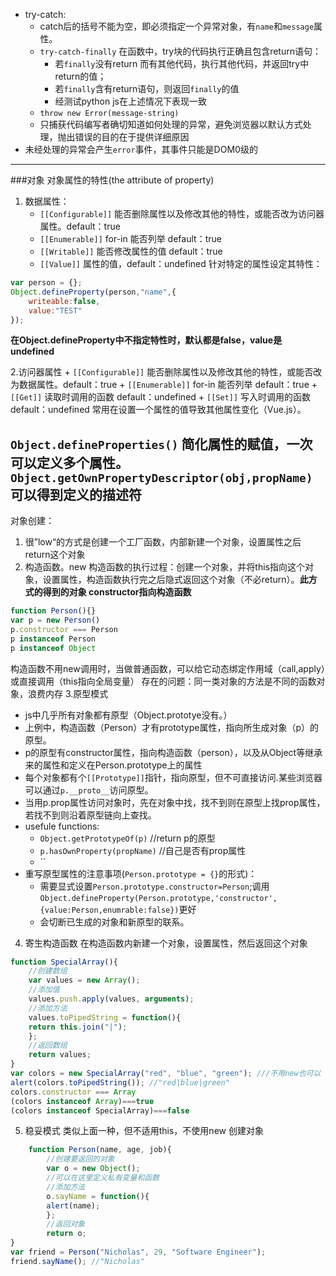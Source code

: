 + try-catch:
	+ catch后的括号不能为空，即必须指定一个异常对象，有`name`和`message`属性。
	+ `try-catch-finally` 在函数中，try块的代码执行正确且包含return语句：
		+ 若`finally`没有return 而有其他代码，执行其他代码，并返回try中return的值；
		+ 若`finally`含有return语句，则返回`finally`的值
		+ 经测试python js在上述情况下表现一致
	+ `throw new Error(message-string)`
	+ 只捕获代码编写者确切知道如何处理的异常，避免浏览器以默认方式处理，抛出错误的目的在于提供详细原因
+ 未经处理的异常会产生`error`事件，其事件只能是DOM0级的



-------------------
###对象
对象属性的特性(the attribute of property)
1. 数据属性：
	+ `[[Configurable]]` 能否删除属性以及修改其他的特性，或能否改为访问器属性。default：true
	+ `[[Enumerable]]` for-in 能否列举 default：true
	+ `[[Writable]]` 能否修改属性的值 default：true
	+ `[[Value]]`  属性的值，default：undefined
针对特定的属性设定其特性：
```js
var person = {};
Object.defineProperty(person,"name",{
	writeable:false,
	value:"TEST"
});
```
**在Object.defineProperty中不指定特性时，默认都是false，value是undefined**

2.访问器属性
	+ `[[Configurable]]` 能否删除属性以及修改其他的特性，或能否改为数据属性。default：true
	+ `[[Enumerable]]` for-in 能否列举 default：true
	+ `[[Get]]` 读取时调用的函数 default：undefined
	+ `[[Set]]` 写入时调用的函数 default：undefined
常用在设置一个属性的值导致其他属性变化（Vue.js）。

`Object.defineProperties()` 简化属性的赋值，一次可以定义多个属性。
`Object.getOwnPropertyDescriptor(obj,propName)` 可以得到定义的描述符
-------------------
对象创建：
1. 很”low“的方式是创建一个工厂函数，内部新建一个对象，设置属性之后return这个对象
2. 构造函数。new 构造函数的执行过程：创建一个对象，并将this指向这个对象，设置属性，构造函数执行完之后隐式返回这个对象（不必return）。**此方式的得到的对象 constructor指向构造函数**
```js
function Person(){}
var p = new Person()
p.constructor === Person
p instanceof Person
p instanceof Object
```
构造函数不用new调用时，当做普通函数，可以给它动态绑定作用域（call,apply）或直接调用（this指向全局变量）
存在的问题：同一类对象的方法是不同的函数对象，浪费内存
3.原型模式
+ js中几乎所有对象都有原型（Object.prototye没有。）
+ 上例中，构造函数（Person）才有prototype属性，指向所生成对象（p）的原型。
+ p的原型有constructor属性，指向构造函数（person），以及从Object等继承来的属性和定义在Person.prototype上的属性
+ 每个对象都有个`[[Prototype]]`指针，指向原型，但不可直接访问.某些浏览器可以通过`p.__proto__`访问原型。
+ 当用p.prop属性访问对象时，先在对象中找，找不到则在原型上找prop属性，若找不到则沿着原型链向上查找。
+ usefule functions:
	+ `Object.getPrototypeOf(p)`  //return p的原型
	+ `p.hasOwnProperty(propName)` //自己是否有prop属性
	+ ``
+ 重写原型属性的注意事项(`Person.prototype = {}`的形式)：
	+ 需要显式设置`Person.prototype.constructor=Person`;调用`Object.defineProperty(Person.prototype,'constructor',{value:Person,enumrable:false})`更好
	+ 会切断已生成的对象和新原型的联系。
	
4. 寄生构造函数
在构造函数内新建一个对象，设置属性，然后返回这个对象
```js
function SpecialArray(){ 
	//创建数组
	var values = new Array(); 
	//添加值
	values.push.apply(values, arguments); 
	//添加方法
	values.toPipedString = function(){ 
	return this.join("|"); 
	}; 
	//返回数组
	return values; 
} 
var colors = new SpecialArray("red", "blue", "green"); ///不用new也可以
alert(colors.toPipedString()); //"red|blue|green"
colors.constructor === Array
(colors instanceof Array)===true
(colors instanceof SpecialArray)===false
```
5. 稳妥模式
类似上面一种，但不适用this，不使用new 创建对象
```js
	function Person(name, age, job){ 
		//创建要返回的对象
		var o = new Object();
		//可以在这里定义私有变量和函数
		//添加方法
		o.sayName = function(){ 
		alert(name); 
		}; 
		//返回对象
		return o; 
}
var friend = Person("Nicholas", 29, "Software Engineer"); 
friend.sayName(); //"Nicholas" 
``` 
